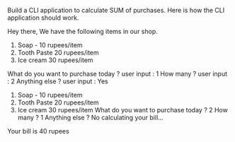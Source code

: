 Build a CLI application to calculate SUM of purchases. Here is how the CLI application should work.

Hey there, We have the following items in our shop.

1) Soap - 10 rupees/item
2) Tooth Paste 20 rupees/item
3) Ice cream 30 rupees/item

What do you want to purchase today ?
user input : 1 
How many ? 
user input : 2
Anything else ?
user input : Yes

1) Soap - 10 rupees/item
2) Tooth Paste 20 rupees/item
3) Ice cream 30 rupees/item
What do you want to purchase today ?
2
How many ?
1
Anything else ?
No
calculating your bill...

Your bill is 40 rupees